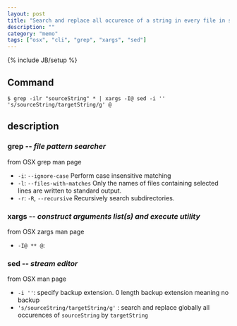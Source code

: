 ```yaml
---
layout: post
title: "Search and replace all occurence of a string in every file in specified directory"
description: ""
category: "memo"
tags: ["osx", "cli", "grep", "xargs", "sed"]
---
```

{% include JB/setup %}

## Command

```
$ grep -ilr "sourceString" * | xargs -I@ sed -i '' 's/sourceString/targetString/g' @
```

## description

### grep -- *file pattern searcher*

from OSX grep man page

  * `-i`: `--ignore-case` Perform case insensitive matching
  * `-l`: `--files-with-matches` Only the names of files containing selected lines are written to standard output.
  * `-r`: `-R`, `--recursive` Recursively search subdirectories.

### xargs -- *construct arguments list(s) and execute utility*

from OSX zargs man page

  * `-I@ ** @`:

### sed -- *stream editor*

from OSX man page

  * `-i ''`: specify backup extension. 0 length backup extension meaning no backup
  * `'s/sourceString/targetString/g'` : search and replace globally all occurences of `sourceString` by `targetString`

